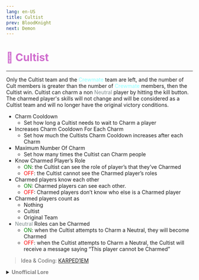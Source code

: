 ```yaml
---
lang: en-US
title: Cultist
prev: BloodKnight
next: Demon
---
```


# <font color="#cf6acd">🦹 <b>Cultist</b></font> <Badge text="Killing" type="tip" vertical="middle"/>
---

Only the Cultist team and the <font color=#8cffff>Crewmate</font> team are left, and the number of Cult members is greater than the number of <font color=#8cffff>Crewmate</font> members, then the Cultist win. Cultist can charm a non <font color=#7f8c8d>Neutral</font> player by hitting the kill button. The charmed player's skills will not change and will be considered as a Cultist team and will no longer have the original victory conditions.
* Charm Cooldown
  * Set how long a Cultist needs to wait to Charm a player
* Increases Charm Cooldown For Each Charm
  * Set how much the Cultists Charm Cooldown increases after each Charm
* Maximum Number Of Charm
  * Set how many times the Cultist can Charm people
* Know Charmed Player’s Role
  * <font color=green>ON</font>: the Cultist can see the role of player’s that they’ve Charmed
  * <font color=red>OFF</font>: the Cultist cannot see the Charmed player’s roles
* Charmed players know each other
  * <font color=green>ON</font>: Charmed players can see each other. 
  * <font color=red>OFF</font>: Charmed players don’t know who else is a Charmed player
* Charmed players count as
  * Nothing
  * Cultist
  * Original Team
* <font color=#7f8c8d>Neutral</font> Roles can be Charmed
  * <font color=green>ON</font>: when the Cultist attempts to Charm a Neutral, they will become Charmed
  * <font color=red>OFF</font>: when the Cultist attempts to Charm a Neutral, the Cultist will receive a message saying “This player cannot be Charmed”

> Idea & Coding: [KARPED1EM](https://github.com/KARPED1EM)

<details>
<summary><b><font color=gray>Unofficial Lore</font></b></summary>

My Family
The cultist was a Orphan one which no one wanted he Always saw children get adopted but no one ever looked for him all he wanted was a Family growing up all alone he also learned people are easily influenced with some lies and decided to go and get someone to Join him he was sick of being alone

He went up to the Mayor and Said "Do you believe in aliens? Well join me and we can prove they are real"
The Mayor Just stared at him then nodded and joined the cultist next the cultist went to the Admirer and was Just charming him with preety words the admirer then joined the cultist next the cultist even spread word that there is a Apocalypse coming and we should all stick together for survival which got him even more followers cultist with His charming skills charmed all of them in the end there was one impostor and everyone Else was charmed they ejected the impostor and won the cultist was Happy for the First time in forever he was not alone...

The end

> Submitted by: Kira (Vampire)
</details>